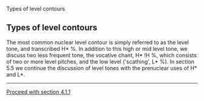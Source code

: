 Types of level contours <!-- function FrameUpdate(URL1, URL2) { parent.audio.location.href = URL1; parent.display.location.href = URL2; } // -->

Types of level contours
-----------------------

The most common nuclear level contour is simply referred to as the level tone, and transcribed H\* %. In addition to this high or mid level tone, we discuss two less frequent tone, the vocative chant, H\* !H %, which consists of two or more level pitches, and the low level ('scathing', L\* %). In section 5.5 we continue the discussion of level tones with the prenuclear uses of H\* and L\*.

* * *

[Proceed with section 4.1.1](level1_1.htm)